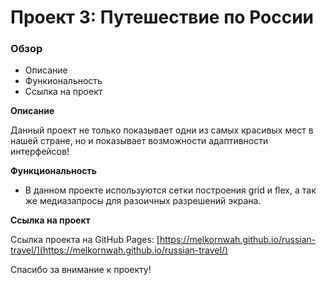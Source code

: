 # Проект 3: Путешествие по России

### Обзор
* Описание
* Функиональность
* Ссылка на проект

**Описание**

Данный проект не только показывает одни из самых красивых мест в нашей стране, но и показывает возможности адаптивности интерфейсов!

**Функциональность**

* В данном проекте используются сетки построения grid и flex, а так же медиазапросы для разоичных разрешений экрана.

**Ссылка на проект**

Ссылка проекта на GitHub Pages: [https://melkornwah.github.io/russian-travel/](https://melkornwah.github.io/russian-travel/)

Спасибо за внимание к проекту!
